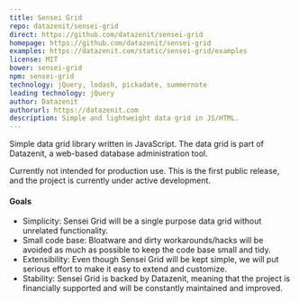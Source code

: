 ```yaml
---
title: Sensei Grid
repo: datazenit/sensei-grid
direct: https://github.com/datazenit/sensei-grid
homepage: https://github.com/datazenit/sensei-grid
examples: https://datazenit.com/static/sensei-grid/examples
license: MIT
bower: sensei-grid
npm: sensei-grid
technology: jQuery, lodash, pickadate, summernote
leading technology: jQuery
author: Datazenit
authorurl: https://datazenit.com
description: Simple and lightweight data grid in JS/HTML.
---
```


Simple data grid library written in JavaScript. The data grid is part of Datazenit, a web-based database administration tool.

Currently not intended for production use. This is the first public release, and the project is currently under active development.

#### Goals

* Simplicity: Sensei Grid will be a single purpose data grid without unrelated functionality.
* Small code base: Bloatware and dirty workarounds/hacks will be avoided as much as possible to keep the code base small and tidy.
* Extensibility: Even though Sensei Grid will be kept simple, we will put serious effort to make it easy to extend and customize.
* Stability: Sensei Grid is backed by Datazenit, meaning that the project is financially supported and will be constantly maintained and improved.
